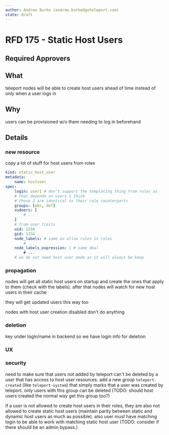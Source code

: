 ```yaml
---
author: Andrew Burke (andrew.burke@goteleport.com)
state: draft
---
```


# RFD 175 - Static Host Users

## Required Approvers

## What

teleport nodes will be able to create host users ahead of time instead of only
when a user logs in

## Why

users can be provisioned w/o them needing to log in beforehand

## Details

### new resource

copy a lot of stuff for host users from roles

```yaml
kind: static_host_user
metadata:
    name: hostuser
spec:
    login: user1 # don't support the templating thing from roles as
    # that depends on users i think
    # these 2 are identical to their role counterparts
    groups: [abc, def]
    sudoers: [
        # ...
    ]
    # from user traits
    uid: 1234
    gid: 1234
    node_labels: # same as allow rules in roles
        # ...
    node_labels_expression: | # same deal
        # ...
    # we do not need host user mode as it will always be keep
```

### propagation

nodes will get all static host users on startup and create the ones that apply to them (check with the labels).
after that nodes will watch for new host users in their cache

they will get updated users this way too

nodes with host user creation disabled don't do anything

### deletion

key under login/name in backend so we have login info for deletion

### UX

### security

need to make sure that users not added by teleport can't be deleted by a user that has access to
host user resources. add a new group `teleport-created` (like `teleport-system`) that simply marks
that a user was created by teleport. only users with this group can be deleted (TODO: should host
users created the normal way get this group too?)

if a user is not allowed to create host users in their roles, they are also not allowed to create
static host users (maintain parity between static and dynamic host users as much as possible).
also user must have matching login to be able to work with matching static host user (TODO: consider if
there should be an admin bypass.)

